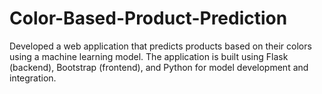 # Color-Based-Product-Prediction
Developed a web application that predicts products based on their colors using a machine learning model. The application is built using Flask (backend), Bootstrap (frontend), and Python for model development and integration.
